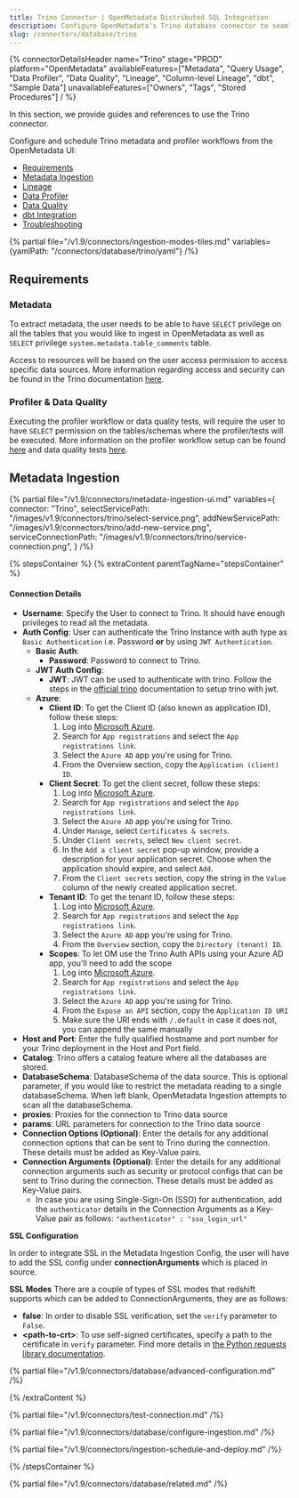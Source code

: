 ```yaml
---
title: Trino Connector | OpenMetadata Distributed SQL Integration
description: Configure OpenMetadata's Trino database connector to seamlessly integrate your distributed SQL engine with automated metadata discovery and lineage tracking.
slug: /connectors/database/trino
---
```


{% connectorDetailsHeader
name="Trino"
stage="PROD"
platform="OpenMetadata"
availableFeatures=["Metadata", "Query Usage", "Data Profiler", "Data Quality", "Lineage", "Column-level Lineage", "dbt", "Sample Data"]
unavailableFeatures=["Owners", "Tags", "Stored Procedures"]
/ %}

In this section, we provide guides and references to use the Trino connector.

Configure and schedule Trino metadata and profiler workflows from the OpenMetadata UI:

- [Requirements](#requirements)
- [Metadata Ingestion](#metadata-ingestion)
- [Lineage](/how-to-guides/data-lineage/workflow)
- [Data Profiler](/how-to-guides/data-quality-observability/profiler/workflow)
- [Data Quality](/how-to-guides/data-quality-observability/quality)
- [dbt Integration](/connectors/ingestion/workflows/dbt)
- [Troubleshooting](/connectors/database/trino/troubleshooting)

{% partial file="/v1.9/connectors/ingestion-modes-tiles.md" variables={yamlPath: "/connectors/database/trino/yaml"} /%}

## Requirements

### Metadata

To extract metadata, the user needs to be able to have `SELECT` privilege on all the tables that you would like to ingest in OpenMetadata as well as `SELECT` privilege `system.metadata.table_comments` table.

Access to resources will be based on the user access permission to access specific data sources. More information regarding access and security can be found in the Trino documentation [here](https://trino.io/docs/current/security.html).

### Profiler & Data Quality

Executing the profiler workflow or data quality tests, will require the user to have `SELECT` permission on the tables/schemas where the profiler/tests will be executed. More information on the profiler workflow setup can be found [here](/how-to-guides/data-quality-observability/profiler/workflow) and data quality tests [here](/how-to-guides/data-quality-observability/quality).

## Metadata Ingestion
{% partial 
  file="/v1.9/connectors/metadata-ingestion-ui.md" 
  variables={
    connector: "Trino", 
    selectServicePath: "/images/v1.9/connectors/trino/select-service.png",
    addNewServicePath: "/images/v1.9/connectors/trino/add-new-service.png",
    serviceConnectionPath: "/images/v1.9/connectors/trino/service-connection.png",
} 
/%}

{% stepsContainer %}
{% extraContent parentTagName="stepsContainer" %}

#### Connection Details

- **Username**: Specify the User to connect to Trino. It should have enough privileges to read all the metadata.
- **Auth Config**: User can authenticate the Trino Instance with auth type as `Basic Authentication` i.e. Password **or** by using `JWT Authentication`.
  - **Basic Auth**:
    - **Password**: Password to connect to Trino.
  - **JWT Auth Config**:
    - **JWT**: JWT can be used to authenticate with trino. Follow the steps in the [official trino](https://trino.io/docs/current/security/jwt.html) documentation to setup trino with jwt.
  - **Azure**: 
    - **Client ID**: To get the Client ID (also known as application ID), follow these steps:
        1. Log into [Microsoft Azure](https://ms.portal.azure.com/#allservices).
        2. Search for `App registrations` and select the `App registrations link`.
        3. Select the `Azure AD` app you're using for Trino.
        4. From the Overview section, copy the `Application (client) ID`.
    - **Client Secret**: To get the client secret, follow these steps:
        1. Log into [Microsoft Azure](https://ms.portal.azure.com/#allservices).
        2. Search for `App registrations` and select the `App registrations link`.
        3. Select the `Azure AD` app you're using for Trino.
        4. Under `Manage`, select `Certificates & secrets`.
        5. Under `Client secrets`, select `New client secret`.
        6. In the `Add a client secret` pop-up window, provide a description for your application secret. Choose when the application should expire, and select `Add`.
        7. From the `Client secrets` section, copy the string in the `Value` column of the newly created application secret.
    - **Tenant ID**: To get the tenant ID, follow these steps:
        1. Log into [Microsoft Azure](https://ms.portal.azure.com/#allservices).
        2. Search for `App registrations` and select the `App registrations link`.
        3. Select the `Azure AD` app you're using for Trino.
        4. From the `Overview` section, copy the `Directory (tenant) ID`.
    - **Scopes**: To let OM use the Trino Auth APIs using your Azure AD app, you'll need to add the scope
        1. Log into [Microsoft Azure](https://ms.portal.azure.com/#allservices).
        2. Search for `App registrations` and select the `App registrations link`.
        3. Select the `Azure AD` app you're using for Trino.
        4. From the `Expose an API` section, copy the `Application ID URI`
        5. Make sure the URI ends with `/.default` in case it does not, you can append the same manually
- **Host and Port**: Enter the fully qualified hostname and port number for your Trino deployment in the Host and Port field.
- **Catalog**: Trino offers a catalog feature where all the databases are stored.
- **DatabaseSchema**: DatabaseSchema of the data source. This is optional parameter, if you would like to restrict the metadata reading to a single databaseSchema. When left blank, OpenMetadata Ingestion attempts to scan all the databaseSchema.
- **proxies**: Proxies for the connection to Trino data source
- **params**: URL parameters for connection to the Trino data source
- **Connection Options (Optional)**: Enter the details for any additional connection options that can be sent to Trino during the connection. These details must be added as Key-Value pairs.
- **Connection Arguments (Optional)**: Enter the details for any additional connection arguments such as security or protocol configs that can be sent to Trino during the connection. These details must be added as Key-Value pairs. 
  - In case you are using Single-Sign-On (SSO) for authentication, add the `authenticator` details in the Connection Arguments as a Key-Value pair as follows: `"authenticator" : "sso_login_url"`


**SSL Configuration**

In order to integrate SSL in the Metadata Ingestion Config, the user will have to add the SSL config under **connectionArguments** which is placed in source.

**SSL Modes**
There are a couple of types of SSL modes that redshift supports which can be added to ConnectionArguments, they are as follows:
- **false**: In order to disable SSL verification, set the `verify` parameter to `False`.
- **\<path-to-crt\>**: To use self-signed certificates, specify a path to the certificate in `verify` parameter.
Find more details in [the Python requests library documentation](https://requests.readthedocs.io/en/latest/user/advanced.html?highlight=ssl#ssl-cert-verification).

{% partial file="/v1.9/connectors/database/advanced-configuration.md" /%}

{% /extraContent %}

{% partial file="/v1.9/connectors/test-connection.md" /%}

{% partial file="/v1.9/connectors/database/configure-ingestion.md" /%}

{% partial file="/v1.9/connectors/ingestion-schedule-and-deploy.md" /%}

{% /stepsContainer %}

{% partial file="/v1.9/connectors/database/related.md" /%}
